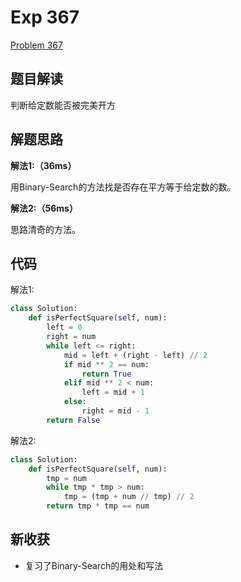 # Exp 367

[Problem 367](https://leetcode.com/problems/valid-perfect-square/)

## 题目解读

判断给定数能否被完美开方

## 解题思路

**解法1:（36ms）**

用Binary-Search的方法找是否存在平方等于给定数的数。

**解法2:（56ms）**

思路清奇的方法。

## 代码

解法1:

```python
class Solution:
    def isPerfectSquare(self, num):
        left = 0
        right = num
        while left <= right:
            mid = left + (right - left) // 2
            if mid ** 2 == num:
                return True
            elif mid ** 2 < num:
                left = mid + 1
            else:
                right = mid - 1
        return False
```

解法2:

```python
class Solution:
    def isPerfectSquare(self, num):
        tmp = num
        while tmp * tmp > num:
            tmp = (tmp + num // tmp) // 2
        return tmp * tmp == num
```

## 新收获

- 复习了Binary-Search的用处和写法



